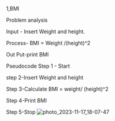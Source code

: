 1,BMI 

Problem analysis 

Input - Insert Weight and height. 

Process- BMI = Weight /(height)^2 

Out Put-print BMI

Pseudocode 
Step 1 - Start 

step 2-Insert Weight and height 

Step 3-Calculate BMI = weight/ (height)^2 

Step 4-Print BMI 

Step 5-Stop
![photo_2023-11-17_18-07-47](https://github.com/SWEG-2015EC-Batch/Code-Crafters/assets/149156568/51d8b47d-49fd-41ee-a595-e227664a9324)
